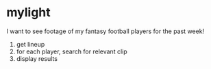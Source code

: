 # mylight

I want to see footage of my fantasy football players for the past week!

1. get lineup
2. for each player, search for relevant clip
3. display results

